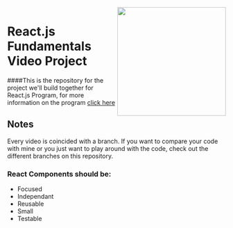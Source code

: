 <img src="http://www.reactjsprogram.com/images/reactjsprogram-500.png" width="250" align="right">

React.js Fundamentals Video Project
========

####This is the repository for the project we'll build together for React.js Program, for more information on the program [click here](http://reactjsprogram.com)

## Notes
Every video is coincided with a branch. If you want to compare your code with mine or you just want to play around with the code, check out the different branches on this repository.


### React Components should be:
* Focused
* Independant
* Reusable
* Small
* Testable
